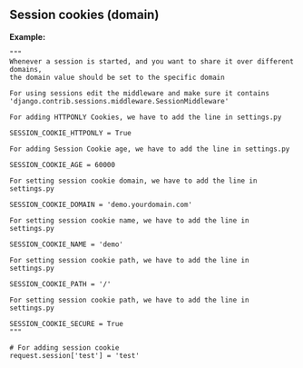 
Session cookies (domain)
-------

**Example:**


	"""
	Whenever a session is started, and you want to share it over different domains,
	the domain value should be set to the specific domain

    For using sessions edit the middleware and make sure it contains 'django.contrib.sessions.middleware.SessionMiddleware'

    For adding HTTPONLY Cookies, we have to add the line in settings.py

    SESSION_COOKIE_HTTPONLY = True

    For adding Session Cookie age, we have to add the line in settings.py
	
    SESSION_COOKIE_AGE = 60000

    For setting session cookie domain, we have to add the line in settings.py

    SESSION_COOKIE_DOMAIN = 'demo.yourdomain.com'

	For setting session cookie name, we have to add the line in settings.py
	
	SESSION_COOKIE_NAME = 'demo'    
	
	For setting session cookie path, we have to add the line in settings.py
	
	SESSION_COOKIE_PATH = '/'

	For setting session cookie path, we have to add the line in settings.py
	
	SESSION_COOKIE_SECURE = True
	"""

	# For adding session cookie
	request.session['test'] = 'test'